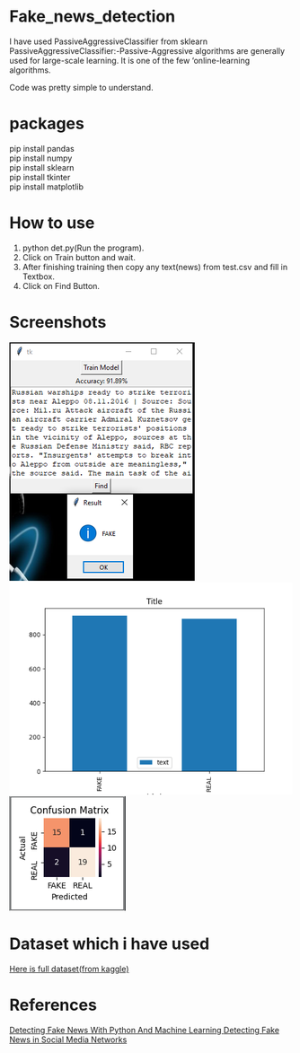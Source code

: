 # Fake_news_detection
I have used PassiveAggressiveClassifier from sklearn<br />
PassiveAggressiveClassifier:-Passive-Aggressive algorithms are generally used for large-scale learning. It is one of the few ‘online-learning algorithms.

Code was pretty simple to understand.


# packages
pip install pandas<br />
pip install numpy<br />
pip install sklearn<br />
pip install tkinter<br />
pip install matplotlib<br />

# How to use
<ol>
<li>python det.py(Run the program).</li>
<li>Click on Train button and wait.</li>
<li>After finishing training then copy any text(news) from test.csv and fill in Textbox.</li>
<li>Click on Find Button.</li>
</ol>

# Screenshots
<img src="output.PNG"><br />
<img src="bar.png"><br />
<img src="confusion_matrix.PNG">

# Dataset which i have used
<a href="https://www.kaggle.com/c/fake-news/data">
Here is full dataset(from kaggle)
</a>

# References
<a href="https://medium.com/swlh/detecting-fake-news-with-python-and-machine-learning-f78421d29a06">
Detecting Fake News With Python And Machine Learning
</a>
<a href="https://www.sciencedirect.com/science/article/pii/S1877050918318210">
Detecting Fake News in Social Media Networks
</a>